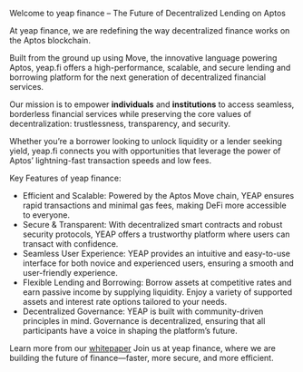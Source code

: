 
Welcome to yeap finance – The Future of Decentralized Lending on Aptos

At yeap finance, we are redefining the way decentralized finance works on the Aptos blockchain.

Built from the ground up using Move, the innovative language powering Aptos, yeap.fi offers a high-performance, scalable, and secure lending and borrowing platform for the next generation of decentralized financial services.

Our mission is to empower __individuals__ and __institutions__ to access seamless, borderless financial services while preserving the core values of decentralization: trustlessness, transparency, and security.

Whether you’re a borrower looking to unlock liquidity or a lender seeking yield, yeap.fi connects you with opportunities that leverage the power of Aptos’ lightning-fast transaction speeds and low fees.

Key Features of yeap finance:
- Efficient and Scalable: Powered by the Aptos Move chain, YEAP ensures rapid transactions and minimal gas fees, making DeFi more accessible to everyone.
- Secure & Transparent: With decentralized smart contracts and robust security protocols, YEAP offers a trustworthy platform where users can transact with confidence.
- Seamless User Experience: YEAP provides an intuitive and easy-to-use interface for both novice and experienced users, ensuring a smooth and user-friendly experience.
- Flexible Lending and Borrowing: Borrow assets at competitive rates and earn passive income by supplying liquidity. Enjoy a variety of supported assets and interest rate options tailored to your needs.
- Decentralized Governance: YEAP is built with community-driven principles in mind. Governance is decentralized, ensuring that all participants have a voice in shaping the platform’s future.

Learn more from our [whitepaper](./whitepaper.md)
Join us at yeap finance, where we are building the future of finance—faster, more secure, and more efficient.
